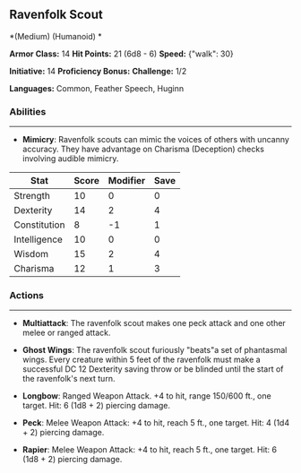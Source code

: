 ## Ravenfolk Scout
*(Medium) (Humanoid) *

**Armor Class:** 14
**Hit Points:** 21 (6d8 - 6)
**Speed:** {"walk": 30}

**Initiative:** 14
**Proficiency Bonus:**
**Challenge:** 1/2

**Languages:** Common, Feather Speech, Huginn

### Abilities
 --- 
- **Mimicry**: Ravenfolk scouts can mimic the voices of others with uncanny accuracy. They have advantage on Charisma (Deception) checks involving audible mimicry.



| Stat | Score | Modifier | Save |
| ---- | ---- | ---- | ---- |
| Strength | 10 | 0 | 0 |
| Dexterity | 14 | 2 | 4 |
| Constitution | 8 | -1 | 1 |
| Intelligence | 10 | 0 | 0 |
| Wisdom | 15 | 2 | 4 |
| Charisma | 12 | 1 | 3 |

### Actions
 --- 
- **Multiattack**: The ravenfolk scout makes one peck attack and one other melee or ranged attack.

- **Ghost Wings**: The ravenfolk scout furiously "beats"a set of phantasmal wings. Every creature within 5 feet of the ravenfolk must make a successful DC 12 Dexterity saving throw or be blinded until the start of the ravenfolk's next turn.

- **Longbow**: Ranged Weapon Attack. +4 to hit, range 150/600 ft., one target. Hit: 6 (1d8 + 2) piercing damage.

- **Peck**: Melee Weapon Attack: +4 to hit, reach 5 ft., one target. Hit: 4 (1d4 + 2) piercing damage.

- **Rapier**: Melee Weapon Attack: +4 to hit, reach 5 ft., one target. Hit: 6 (1d8 + 2) piercing damage.

